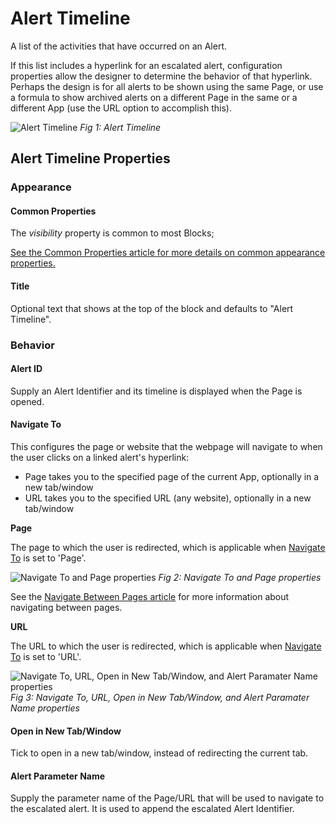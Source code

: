 # Alert Timeline

A list of the activities that have occurred on an Alert.

If this list includes a hyperlink for an escalated alert, configuration properties allow the designer to determine the behavior of that hyperlink. Perhaps the design is for all alerts to be shown using the same Page, or use a formula to show archived alerts on a different Page in the same or a different App (use the URL option to accomplish this).

![Alert Timeline](images/alert-timeline.png)
*Fig 1: Alert Timeline*

## Alert Timeline Properties

### Appearance

#### Common Properties

The _visibility_ property is common to most Blocks;

[See the Common Properties article for more details on common appearance properties.](../common-properties.md#appearance)

#### Title

Optional text that shows at the top of the block and defaults to "Alert Timeline".

### Behavior

#### Alert ID

Supply an Alert Identifier and its timeline is displayed when the Page is opened.

#### **Navigate To**

This configures the page or website that the webpage will navigate to when the user clicks on a linked alert's hyperlink:

* Page takes you to the specified page of the current App, optionally in a new tab/window
* URL takes you to the specified URL (any website), optionally in a new tab/window

**Page**

The page to which the user is redirected, which is applicable when [Navigate To](https://documentation.xmpro.com/blocks-toolbox/common-properties#navigate-to) is set to 'Page'.

![Navigate To and Page properties](https://documentation.xmpro.com/~gitbook/image?url=https%3A%2F%2F2732679253-files.gitbook.io%2F%7E%2Ffiles%2Fv0%2Fb%2Fgitbook-x-prod.appspot.com%2Fo%2Fspaces%252FmqQbULZD1ybtHYhUoujY%252Fuploads%252FZX21EYNRPwSIljyNw7ay%252Fimage.png%3Falt%3Dmedia%26token%3D1f96a727-6035-421f-b7d2-100de15681c5&#x26;width=768&#x26;dpr=4&#x26;quality=100&#x26;sign=e97382694d00bf405ae663dcf5914732750d5ef8ba0959985539f2c2d0ce8ee6)
*Fig 2: Navigate To and Page properties*

See the [Navigate Between Pages article](https://documentation.xmpro.com/how-tos/apps/navigate-between-pages) for more information about navigating between pages.

**URL**

The URL to which the user is redirected, which is applicable when [Navigate To](https://documentation.xmpro.com/blocks-toolbox/common-properties#navigate-to) is set to 'URL'.

![Navigate To, URL, Open in New Tab/Window, and Alert Paramater Name properties](images/navigate-to-url-timeline.png)
*Fig 3: Navigate To, URL, Open in New Tab/Window, and Alert Paramater Name properties*

#### Open in New Tab/Window

Tick to open in a new tab/window, instead of redirecting the current tab.

#### Alert Parameter Name

Supply the parameter name of the Page/URL that will be used to navigate to the escalated alert. It is used to append the escalated Alert Identifier.





